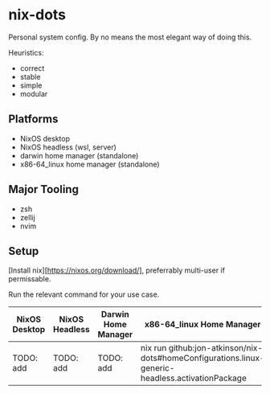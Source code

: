 # nix-dots

Personal system config. By no means the most elegant way of doing this.

Heuristics:

- correct
- stable
- simple
- modular

## Platforms

- NixOS desktop
- NixOS headless (wsl, server)
- darwin home manager (standalone)
- x86-64_linux home manager (standalone)

## Major Tooling

- zsh
- zellij
- nvim

## Setup

[Install nix][https://nixos.org/download/], preferrably multi-user if permissable.

Run the relevant command for your use case.

| NixOS Desktop | NixOS Headless | Darwin Home Manager | x86-64_linux Home Manager                                                                        |
| ------------- | -------------- | ------------------- | ------------------------------------------------------------------------------------------------ |
| TODO: add     | TODO: add      | TODO: add           | nix run github:jon-atkinson/nix-dots#homeConfigurations.linux-generic-headless.activationPackage |
